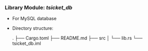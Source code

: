 ### Library Module: *tsicket_db*

- For MySQL database

- Directory structure:

  .
  ├── Cargo.toml
  ├── README.md
  ├── src
  │  └── lib.rs
  └── tsicket_db.iml